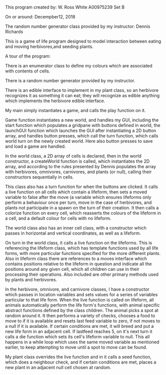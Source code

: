 This program created by:
W. Ross White
A00975239
Set B

On or around:
Decempber12, 2018

The random number generator class provided by my instructor:
Dennis Richards

This is a game of life program designed to model interaction between eating and 
moving herbivores,and seeding plants.

A tour of the program:

There is an enumerator class to define my colours which are associated with
contents of cells.

There is a random number generator provided by my instructor.

There is an edible interface to implement in my plant class, so an herbivore
recognizes it as something it can eat; they will recognize as edible anything
which implements the herbivore edible interface.

My main simply instantiates a game, and calls the play function on it.

Game function instantiates a new world, and handles my GUI, including the 
start function which populates a gridpane with buttons defined in world, 
the launchGUI function which launches the GUI after instantiating a 2D button 
array, and handles button presses, which call the turn function, which calls
world turn on the newly created world.  Here also button presses to save and 
load a game are handled.

In the world class, a 2D array of cells is declared, then in the world
constructor, a createWorld function is called, which instantiates the 2D array,
and according to the rules presented by Dennis populates the array with herbivores, 
omnivores, carnivores, and plants (or null), calling their constructors sequentially in cells.

This class also has a turn function for when the buttons are clicked.  It calls
a live function on all cells which contain a lifeform, then sets a moved variable
to false after the move (a variable which ensures lifeforms only perform a behaviour
once per turn, move in the case of herbivores, and plants not participate in a spawn
on the turn of their creation.  It then calls a colorize function on every cell, which
reasserts the colours of the lifeform in a cell, and a default colour for cells with
no lifeform.

The world class also has an inner cell class, with a constructor which passes in 
horizontal and vertical coordinates, as well as a lifeform.

On turn in the world class, it calls a live function on the lifeforms.  This is
referencing the lifeform class, which has template functions used by all life forms,
with more particular functions specified for the more different plants.
Also in lifeform class there are references to a moves interface which contains positions
relative to the lifeform in question and indicate all the positions around any given cell, 
which all children can use in their processing their operations.  Also included are other 
primary methods used by plants and herbivores.

In the herbivore, omnivore, and carnivore classes, I have a constructor which passes in 
location variables and sets values for a series of variables particular to that life form.
When the live function is called on lifeform, all animals automatically perform the life
form's functions, with animal specific abstract functions defined by the class children.
The animal picks a spot at random around it.  It then performs a variety of checks, 
chooses a food to move to if it is available and resets last feed variable to zero, 
if not moves to a null if it is available.  If certain conditions are met, it will breed and 
put a new life form in an adjacent cell.  If lastfeed reaches 5, on it's next turn it calls 
a die function which sets its cell's lifeform variable to null.  This all happens in a while 
loop which uses the same moved variable as mentioned earlier, to keep attempting to 
move until a spot to move can be found. 

My plant class overrides the live function and in it calls a seed function, which does a
neighbour check, and if certain conditions are met, places a new plant in an adjacent null
cell chosen at random.